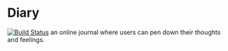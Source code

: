 # Diary
[![Build Status](https://travis-ci.org/C3real-kill3r/Diary.svg?branch=master)](https://travis-ci.org/C3real-kill3r/Diary)
 an online journal where users can pen down their thoughts and feelings.
